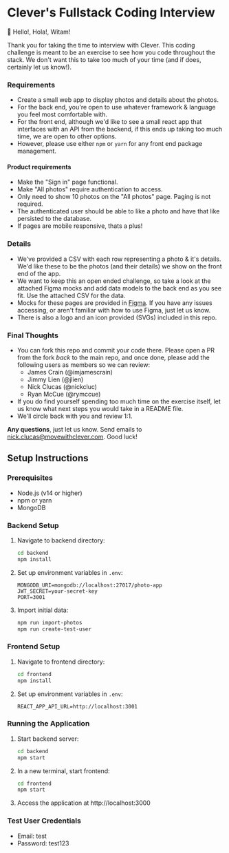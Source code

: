 # Clever's Fullstack Coding Interview
👋 Hello!, Hola!, Witam!

Thank you for taking the time to interview with Clever. This coding challenge is meant to be an exercise to see how you code throughout the stack. We don't want this to take too much of your time (and if does, certainly let us know!).

### Requirements
- Create a small web app to display photos and details about the photos.
- For the back end, you're open to use whatever framework & language you feel most comfortable with.
- For the front end, although we'd like to see a small react app that interfaces with an API from the backend, if this ends up taking too much time, we are open to other options.
- However, please use either `npm` or `yarn` for any front end package management.

#### Product requirements
- Make the "Sign in" page functional.
- Make "All photos" require authentication to access.
- Only need to show 10 photos on the "All photos" page. Paging is not required.
- The authenticated user should be able to like a photo and have that like persisted to the database.
- If pages are mobile responsive, thats a plus!

### Details
- We've provided a CSV with each row representing a photo & it's details. We'd like these to be the photos (and their details) we show on the front end of the app.
- We want to keep this an open ended challenge, so take a look at the attached Figma mocks and add data models to the back end as you see fit. Use the attached CSV for the data.
- Mocks for these pages are provided in [Figma](https://www.figma.com/file/wr1seCuhlRtoFGuz1iWgyF/Frontend-Coding-Mocks?type=design&node-id=0%3A1&mode=design&t=Uw1av3TypDUDcLAd-1). If you have any issues accessing, or aren't familiar with how to use Figma, just let us know.
- There is also a logo and an icon provided (SVGs) included in this repo.

### Final Thoughts
- You can fork this repo and commit your code there. Please open a PR from the fork _back_ to the main repo, and once done, please add the following users as members so we can review:
  - James Crain (@imjamescrain)
  - Jimmy Lien (@jlien)
  - Nick Clucas (@nickcluc)
  - Ryan McCue (@rymccue)
- If you do find yourself spending too much time on the exercise itself, let us know what next steps you would take in a README file.
- We'll circle back with you and review 1:1.

**Any questions**, just let us know. Send emails to <a href="mailto:nick.clucas@movewithclever.com">nick.clucas@movewithclever.com</a>. Good luck!

## Setup Instructions

### Prerequisites
- Node.js (v14 or higher)
- npm or yarn
- MongoDB

### Backend Setup
1. Navigate to backend directory:
   ```bash
   cd backend
   npm install
   ```
2. Set up environment variables in `.env`:
   ```
   MONGODB_URI=mongodb://localhost:27017/photo-app
   JWT_SECRET=your-secret-key
   PORT=3001
   ```
3. Import initial data:
   ```bash
   npm run import-photos
   npm run create-test-user
   ```

### Frontend Setup
1. Navigate to frontend directory:
   ```bash
   cd frontend
   npm install
   ```
2. Set up environment variables in `.env`:
   ```
   REACT_APP_API_URL=http://localhost:3001
   ```

### Running the Application
1. Start backend server:
   ```bash
   cd backend
   npm start
   ```
2. In a new terminal, start frontend:
   ```bash
   cd frontend
   npm start
   ```
3. Access the application at http://localhost:3000

### Test User Credentials
- Email: test
- Password: test123
